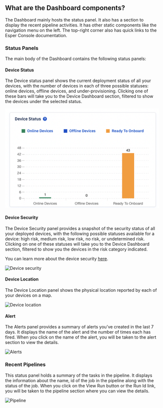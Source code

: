 ## What are the Dashboard components?

The Dashboard mainly hosts the status panel. It also has a section to display the recent pipeline activities. It has other static components like the navigation menu on the left. The top-right corner also has quick links to the Esper Console documentation.

  
### Status Panels

The main body of the Dashboard contains the following status panels:

#### Device Status

The Device status panel shows the current deployment status of all your devices, with the number of devices in each of three possible statuses: online devices, offline devices, and under-provisioning. Clicking one of these bars will take you to the Device Dashboard section, filtered to show the devices under the selected status.

![Device stsus on the dashboard](./images/components/1-status.png)

#### Device Security

The Device Security panel provides a snapshot of the security status of all your deployed devices, with the following possible statuses available for a device: high risk, medium risk, low risk, no risk, or undetermined risk. Clicking on one of these statuses will take you to the Device Dashboard section, filtered to show you the devices in the risk category indicated.

You can learn more about the device security [here](../devices-groups/device-security.md).

![Device security](./images/components/2-security.png)

#### Device Location

The Device Location panel shows the physical location reported by each of your devices on a map.

![Device location](./images/components/3-location.png)

#### Alert

The Alerts panel provides a summary of alerts you’ve created in the last 7 days. It displays the name of the alert and the number of times each has fired. When you click on the name of the alert, you will be taken to the alert section to view the details.

  

![Alerts](./images/components/4-alerts.png)

### Recent Pipelines

This status panel holds a summary of the tasks in the pipeline. It displays the information about the name, id of the job in the pipeline along with the status of the job. When you click on the View Run button or the Run Id link, you will be taken to the pipeline section where you can view the details.

  

![Pipeline](./images/components/5-pipeline.png)
